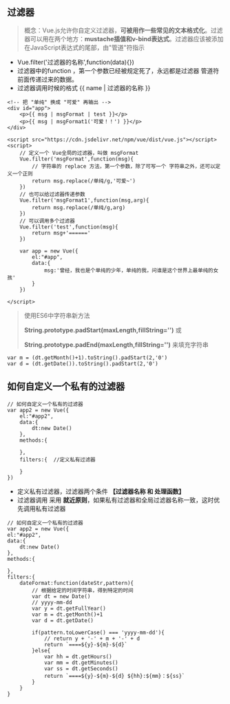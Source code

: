 ## 过滤器
> 概念：Vue.js允许你自定义过滤器，**可被用作一些常见的文本格式化**。过滤器可以用在两个地方：**mustache插值和v-bind表达式**。过滤器应该被添加在JavaScript表达式的尾部，由"管道"符指示

- Vue.filter('过滤器的名称',function(data){})
- 过滤器中的function ，第一个参数已经被规定死了，永远都是过滤器 管道符前面传递过来的数据。
- 过滤器调用时候的格式 {{ name | 过滤器的名称 }}

```
<!-- 把 "单纯" 换成 "可爱" 再输出 -->
<div id="app">
    <p>{{ msg | msgFormat | test }}</p>
    <p>{{ msg | msgFormat1('可爱！！') }}</p>
</div>

<script src="https://cdn.jsdelivr.net/npm/vue/dist/vue.js"></script>
<script>
    // 定义一个 Vue全局的过滤器，叫做 msgFormat
    Vue.filter('msgFormat',function(msg){
        // 字符串的 replace 方法，第一个参数，除了可写一个 字符串之外，还可以定义一个正则
        return msg.replace(/单纯/g,'可爱~')
    })
    // 也可以给过滤器传递参数
    Vue.filter('msgFormat1',function(msg,arg){
        return msg.replace(/单纯/g,arg)
    })
    // 可以调用多个过滤器
    Vue.filter('test',function(msg){
        return msg+'======'
    })

    var app = new Vue({
        el:"#app",
        data:{
            msg:'曾经，我也是个单纯的少年，单纯的我，问谁是这个世界上最单纯的女孩'
        }
    })

</script>
```
>使用ES6中字符串新方法 
>
>**String.prototype.padStart(maxLength,fillString='')** 或 
>
>**String.prototype.padEnd(maxLength,fillString='')** 来填充字符串
```
var m = (dt.getMonth()+1).toString().padStart(2,'0')
var d = (dt.getDate()).toString().padStart(2,'0')
```

## 如何自定义一个私有的过滤器
```
// 如何自定义一个私有的过滤器
var app2 = new Vue({
    el:"#app2",
    data:{
        dt:new Date()
    },
    methods:{

    },
    filters:{  //定义私有过滤器

    }
})
```
- 定义私有过滤器，过滤器两个条件 **【过滤器名称 和 处理函数】**
- 过滤器调用 采用 **就近原则**，如果私有过滤器和全局过滤器名称一致，这时优先调用私有过滤器
```
// 如何自定义一个私有的过滤器
var app2 = new Vue({
el:"#app2",
data:{
    dt:new Date()
},
methods:{

},
filters:{  
    dateFormat:function(dateStr,pattern){
        // 根据给定的时间字符串，得到特定的时间
        var dt = new Date()
        // yyyy-mm-dd
        var y = dt.getFullYear() 
        var m = dt.getMonth()+1
        var d = dt.getDate()

        if(pattern.toLowerCase() === 'yyyy-mm-dd'){
            // return y + '-' + m + '-' + d
            return `====${y}-${m}-${d}`
        }else{
            var hh = dt.getHours()
            var mm = dt.getMinutes()
            var ss = dt.getSeconds()
            return `====${y}-${m}-${d} ${hh}:${mm}：${ss}`
        }
    }
}
```